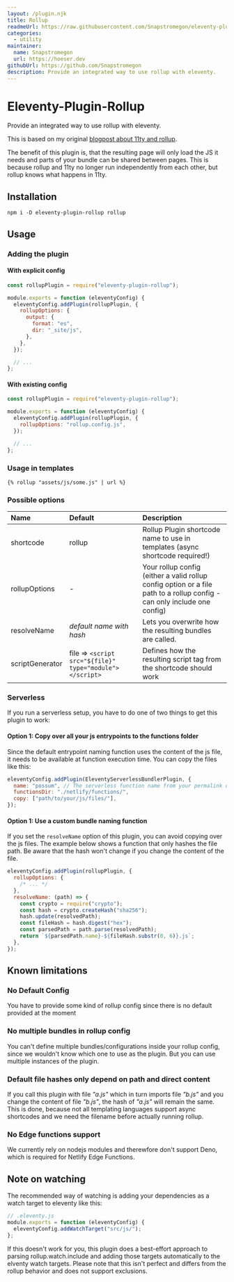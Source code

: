 ```yaml
---
layout: /plugin.njk
title: Rollup
readmeUrl: https://raw.githubusercontent.com/Snapstromegon/eleventy-plugin-rollup/main/README.md
categories:
  - utility
maintainer:
  name: Snapstromegon
  url: https://hoeser.dev
githubUrl: https://github.com/Snapstromegon
description: Provide an integrated way to use rollup with eleventy.
---
```

# Eleventy-Plugin-Rollup

Provide an integrated way to use rollup with eleventy.

This is based on my original [blogpost about 11ty and rollup](https://www.hoeser.dev/blog/2021-02-28-11ty-and-rollup/).

The benefit of this plugin is, that the resulting page will only load the JS it needs and parts of your bundle can be shared between pages.
This is because rollup and 11ty no longer run independently from each other, but rollup knows what happens in 11ty.

## Installation

```
npm i -D eleventy-plugin-rollup rollup
```

## Usage

### Adding the plugin

#### With explicit config

```js
const rollupPlugin = require("eleventy-plugin-rollup");

module.exports = function (eleventyConfig) {
  eleventyConfig.addPlugin(rollupPlugin, {
    rollupOptions: {
      output: {
        format: "es",
        dir: "_site/js",
      },
    },
  });

  // ...
};
```

#### With existing config

```js
const rollupPlugin = require("eleventy-plugin-rollup");

module.exports = function (eleventyConfig) {
  eleventyConfig.addPlugin(rollupPlugin, {
    rollupOptions: "rollup.config.js",
  });

  // ...
};
```

### Usage in templates

```liquid
{% rollup "assets/js/some.js" | url %}
```

### Possible options

| Name            | Default                                                 | Description                                                                                                              |
| :-------------- | :------------------------------------------------------ | :----------------------------------------------------------------------------------------------------------------------- |
| shortcode       | rollup                                                  | Rollup Plugin shortcode name to use in templates (async shortcode required!)                                             |
| rollupOptions   | -                                                       | Your rollup config (either a valid rollup config option or a file path to a rollup config - can only include one config) |
| resolveName     | _default name with hash_                                | Lets you overwrite how the resulting bundles are called.                                                                 |
| scriptGenerator | file => `<script src="${file}" type="module"></script>` | Defines how the resulting script tag from the shortcode should work                                                      |

### Serverless

If you run a serverless setup, you have to do one of two things to get this plugin to work:

#### Option 1: Copy over all your js entrypoints to the functions folder

Since the default entrypoint naming function uses the content of the js file, it needs to be available at function execution time. You can copy the files like this:

```js
eleventyConfig.addPlugin(EleventyServerlessBundlerPlugin, {
  name: "possum", // The serverless function name from your permalink object
  functionsDir: "./netlify/functions/",
  copy: ["path/to/your/js/files/"],
});
```

#### Option 1: Use a custom bundle naming function

If you set the `resolveName` option of this plugin, you can avoid copying over the js files.
The example below shows a function that only hashes the file path. Be aware that the hash won't change if you change the content of the file.

```js
eleventyConfig.addPlugin(rollupPlugin, {
  rollupOptions: {
    /* ... */
  },
  resolveName: (path) => {
    const crypto = require("crypto");
    const hash = crypto.createHash("sha256");
    hash.update(resolvedPath);
    const fileHash = hash.digest("hex");
    const parsedPath = path.parse(resolvedPath);
    return `${parsedPath.name}-${fileHash.substr(0, 6)}.js`;
  },
});
```

## Known limitations

### No Default Config

You have to provide some kind of rollup config since there is no default provided at the moment

### No multiple bundles in rollup config

You can't define multiple bundles/configurations inside your rollup config, since we wouldn't know which one to use as the plugin.
But you can use multiple instances of the plugin.

### Default file hashes only depend on path and direct content

If you call this plugin with file _"a.js"_ which in turn imports file _"b.js"_ and you change the content of file _"b.js"_, the hash of _"a.js"_ will remain the same.
This is done, because not all templating languages support async shortcodes and we need the filename before actually running rollup.

### No Edge functions support

We currently rely on nodejs modules and therewfore don't support Deno, which is required for Netlify Edge Functions.

## Note on watching

The recommended way of watching is adding your dependencies as a watch target to eleventy like this:

```js
// .eleventy.js
module.exports = function (eleventyConfig) {
  eleventyConfig.addWatchTarget("src/js/");
};
```

If this doesn't work for you, this plugin does a best-effort approach to parsing rollup.watch.include and adding those targets automatically to the elventy watch targets.
Please note that this isn't perfect and differs from the rollup behavior and does not support exclusions.